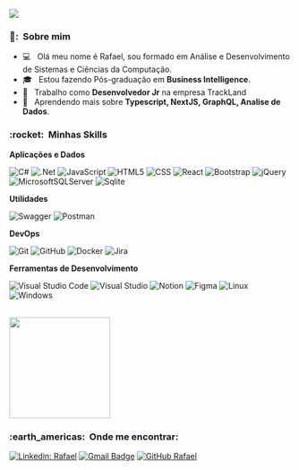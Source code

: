 
![](https://komarev.com/ghpvc/?username=rafaelmarttins&color=006bed)

<h3> 👨: &nbsp;Sobre mim </h3>

- :computer: &nbsp; Olá meu nome é Rafael, sou formado em Análise e Desenvolvimento de Sistemas e Ciências da Computação.
- 🎓 &nbsp; Estou fazendo Pós-graduação em **Business Intelligence**.
- 💼 &nbsp; Trabalho como **Desenvolvedor Jr** na empresa TrackLand 
- 🌱 &nbsp; Aprendendo mais sobre **Typescript, NextJS, GraphQL, Analise de Dados**.

<h3> :rocket: &nbsp;Minhas Skills </h3>

**Aplicações e Dados**

  ![C#](https://img.shields.io/badge/c%23-333333??style=flat&logo=c-sharp&logoColor=00FA9A)
  ![.Net](https://img.shields.io/badge/.NET-333333?style=flat&logo=.net&logoColor=8A2BE2)
  ![JavaScript](https://img.shields.io/badge/-JavaScript-333333?style=flat&logo=javascript)
  ![HTML5](https://img.shields.io/badge/-HTML5-333333?style=flat&logo=HTML5)
  ![CSS](https://img.shields.io/badge/-CSS-333333?style=flat&logo=CSS3&logoColor=1572B6)
  ![React](https://img.shields.io/badge/-React-333333?style=flat&logo=react)
  ![Bootstrap](https://img.shields.io/badge/Bootstrap-333333?style=flat&logo=bootstrap)
  ![jQuery](https://img.shields.io/badge/jquery-333333?style=flat&logo=jquery)
  ![MicrosoftSQLServer](https://img.shields.io/badge/Microsoft%20SQL%20Server-333333?style=flat&logo=microsoft%20sql%20server&logoColor=FF0000)
  ![Sqlite](https://img.shields.io/badge/SQLite-333333?style=flat&logo=sqlite&logoColor=blue)
  

**Utilidades**

  ![Swagger](https://img.shields.io/badge/-Swagger-333333?style=flat&logo=swagger)
  ![Postman](https://img.shields.io/badge/-Postman-333333?style=flat&logo=postman)

**DevOps**

  ![Git](https://img.shields.io/badge/-Git-333333?style=flat&logo=git)
  ![GitHub](https://img.shields.io/badge/-GitHub-333333?style=flat&logo=github)
  ![Docker](https://img.shields.io/badge/-Docker-333333?style=flat&logo=docker)
  ![Jira](https://img.shields.io/badge/Jira-333333?style=flat&logo=Jira&logoColor=white)

**Ferramentas de Desenvolvimento**

  ![Visual Studio Code](https://img.shields.io/badge/-Visual%20Studio%20Code-333333?style=flat&logo=visual-studio-code&logoColor=007ACC)
  ![Visual Studio](https://img.shields.io/badge/Visual%20Studio-333333?style=flat&logo=visual-studio&logoColor=8A2BE2)
  ![Notion](https://img.shields.io/badge/Notion-333333?style=flat&logo=notion&logoColor=white)
  ![Figma](https://img.shields.io/badge/-Figma-333333?style=flat&logo=figma&logoColor=red)
  ![Linux](https://img.shields.io/badge/Linux-333333?style=flat&logo=linux&logoColor=black)
  ![Windows](https://img.shields.io/badge/Windows-333333?style=flat&logo=windows&logoColor=blue)

<br/>

<a href="https://github.com/rafaelmarttins">
  <img height="180em" src="https://github-readme-stats.vercel.app/api?username=rafaelmarttins&theme=dark&show_icons=true" />
</a>

<br/>

<h3> :earth_americas: &nbsp;Onde me encontrar: </h3> 

[![Linkedin: Rafael](https://img.shields.io/badge/-rafaamartins-blue?style=flat-square&logo=Linkedin&logoColor=white&link=https://www.linkedin.com/in/rafaamartins/)](https://www.linkedin.com/in/rafaamartins/)
[![Gmail Badge](https://img.shields.io/badge/-rafaelgemelli1@gmail.com-006bed?style=flat-square&logo=Gmail&logoColor=white&link=mailto:rafaelgemelli1@gmail.com)](mailto:rafaelgemelli1@gmail.com)
[![GitHub Rafael]( https://img.shields.io/github/followers/rafaelmarttins?label=follow&style=social)](https://github.com/rafaelmarttins)
